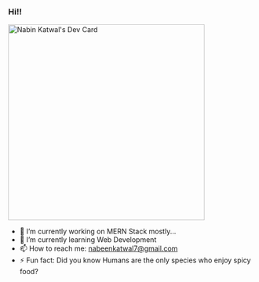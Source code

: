 ### Hi!!

<a href="https://app.daily.dev/nabeenkatwal7"><img src="https://api.daily.dev/devcards/47a55d97e6c142af9862d44e7d2aea68.png?r=7ej" width="400" alt="Nabin Katwal's Dev Card"/></a>

- 🔭 I’m currently working on MERN Stack mostly...
- 🌱 I’m currently learning Web Development
- 📫 How to reach me: nabeenkatwal7@gmail.com
- ⚡ Fun fact: Did you know Humans are the only species who enjoy spicy food?


